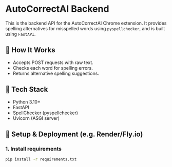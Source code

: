 
# AutoCorrectAI Backend
This is the backend API for the AutoCorrectAI Chrome extension. It provides spelling alternatives for misspelled words using `pyspellchecker`, and is built using `FastAPI`.

## 🚀 How It Works

- Accepts POST requests with raw text.
- Checks each word for spelling errors.
- Returns alternative spelling suggestions.

## 🔧 Tech Stack
- Python 3.10+
- FastAPI
- SpellChecker (pyspellchecker)
- Uvicorn (ASGI server)

## 🧱 Setup & Deployment (e.g. Render/Fly.io)
### 1. Install requirements
```bash
pip install -r requirements.txt
